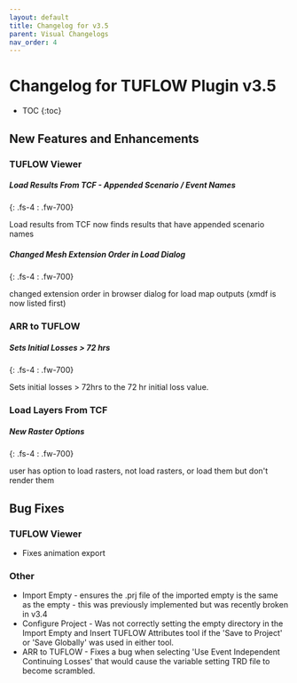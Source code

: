 ```yaml
---
layout: default
title: Changelog for v3.5
parent: Visual Changelogs
nav_order: 4
---
```


# Changelog for TUFLOW Plugin v3.5

* TOC
{:toc}

## New Features and Enhancements

### TUFLOW Viewer

##### Load Results From TCF - Appended Scenario / Event Names
{: .fs-4 : .fw-700}

Load results from TCF now finds results that have appended scenario names

##### Changed Mesh Extension Order in Load Dialog
{: .fs-4 : .fw-700}

changed extension order in browser dialog for load map outputs (xmdf is now listed first)

### ARR to TUFLOW

##### Sets Initial Losses > 72 hrs
{: .fs-4 : .fw-700}

Sets initial losses > 72hrs to the 72 hr initial loss value.

### Load Layers From TCF

##### New Raster Options
{: .fs-4 : .fw-700}

user has option to load rasters, not load rasters, or load them but don't render them

## Bug Fixes

### TUFLOW Viewer

* Fixes animation export

### Other

* Import Empty - ensures the .prj file of the imported empty is the same as the empty - this was previously implemented but was recently broken in v3.4
* Configure Project - Was not correctly setting the empty directory in the Import Empty and Insert TUFLOW Attributes tool if the 'Save to Project' or 'Save Globally' was used in either tool.
* ARR to TUFLOW - Fixes a bug when selecting 'Use Event Independent Continuing Losses' that would cause the variable setting TRD file to become scrambled.
